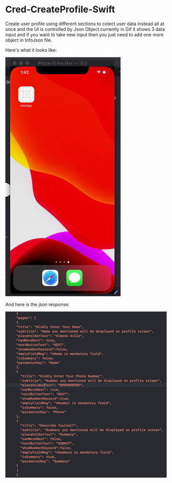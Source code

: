 # Cred-CreateProfile-Swift

Create user profile using different sections to colect user data instead all at once and the UI is controlled by Json Object currently in Gif it shows 3 data input and if you want to take new input then you just need to add one more object in InfoJson file.

Here's what it looks like:

![Output sample](https://github.com/anilg0403/Cred-CreateProfile-Swift/blob/master/InfoApp/Resource/InfoAppVideo.gif)

And here is the json response:

![Settings](https://github.com/anilg0403/Cred-CreateProfile-Swift/blob/master/InfoApp/Resource/infoAppImage.png)
